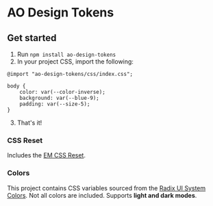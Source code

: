 # AO Design Tokens

## Get started

1. Run `npm install ao-design-tokens`
2. In your project CSS, import the following:
```
@import "ao-design-tokens/css/index.css";

body {
    color: var(--color-inverse);
    background: var(--blue-9);
    padding: var(--size-5);
}

```
3. That's it!

### CSS Reset 
Includes the [EM CSS Reset](https://meyerweb.com/eric/tools/css/reset/).

### Colors
This project contains CSS variables sourced from the [Radix UI System Colors](https://www.radix-ui.com/colors). Not all colors are included. Supports **light and dark modes**.